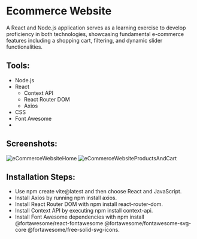 # Ecommerce Website
A React and Node.js application serves as a learning exercise to develop proficiency in both technologies, showcasing fundamental e-commerce features including a shopping cart, filtering, and dynamic slider functionalities.

## Tools:
- Node.js
- React
  - Context API
  - React Router DOM
  - Axios
- CSS
- Font Awesome
- 
## Screenshots:
![eCommerceWebsiteHome](https://github.com/mukumbasar/ecommerce-website/assets/93601245/938410e7-2d90-418f-8bd2-47355956a450)
![eCommerceWebsiteProductsAndCart](https://github.com/mukumbasar/ecommerce-website/assets/93601245/03c29d6d-e2f8-4fd3-bc97-54396ce62fcf)

## Installation Steps:
- Use npm create vite@latest and then choose React and JavaScript.
- Install Axios by running npm install axios.
- Install React Router DOM with npm install react-router-dom.
- Install Context API by executing npm install context-api.
- Install Font Awesome dependencies with npm install @fortawesome/react-fontawesome @fortawesome/fontawesome-svg-core @fortawesome/free-solid-svg-icons.
